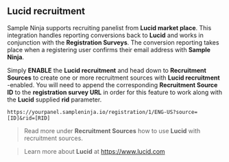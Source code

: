 ## Lucid recruitment

Sample Ninja supports recruiting panelist from **Lucid market place**. This integration handles reporting conversions back to **Lucid** and works in conjunction with the **Registration Surveys**. The conversion reporting takes place when a registering user confirms their email address with **Sample Ninja**.

Simply **ENABLE** the **Lucid recruitment** and head down to **Recruitment Sources** to create one or more recruitment sources with **Lucid recruitment** -enabled. You will need to append the corresponding **Recruitment Source ID** to the **registration survey URL** in order for this feature to work along with the **Lucid** supplied **rid** parameter.

```
https://yourpanel.sampleninja.io/registration/1/ENG-US?source=[ID]&rid=[RID]
```

> Read more under **Recruitment Sources** how to use **Lucid** with recruitment sources.

> Learn more about **Lucid** at https://www.lucid.com
